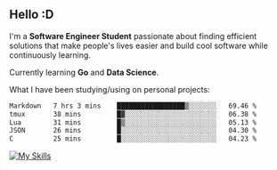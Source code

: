 ## Hello :D

I'm a **Software Engineer Student** passionate about finding efficient solutions that make people's lives easier and build cool software while continuously learning. 

Currently learning **Go** and **Data Science**.

What I have been studying/using on personal projects:
<!--START_SECTION:waka-->

```txt
Markdown   7 hrs 3 mins    █████████████████▒░░░░░░░   69.46 %
tmux       38 mins         █▓░░░░░░░░░░░░░░░░░░░░░░░   06.38 %
Lua        31 mins         █▒░░░░░░░░░░░░░░░░░░░░░░░   05.13 %
JSON       26 mins         █░░░░░░░░░░░░░░░░░░░░░░░░   04.30 %
C          25 mins         █░░░░░░░░░░░░░░░░░░░░░░░░   04.23 %
```

<!--END_SECTION:waka-->

[![My Skills](https://skillicons.dev/icons?i=dotnet,py,selenium,html,css,js,jquery,linux,c,md)](https://skillicons.dev)

